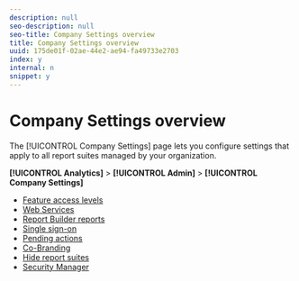 ```yaml
---
description: null
seo-description: null
seo-title: Company Settings overview
title: Company Settings overview
uuid: 175de01f-02ae-44e2-ae94-fa49733e2703
index: y
internal: n
snippet: y
---
```


# Company Settings overview

The [!UICONTROL Company Settings] page lets you configure settings that apply to all report suites managed by your organization.

**[!UICONTROL Analytics]** > **[!UICONTROL Admin]** > **[!UICONTROL Company Settings]** 

+ [Feature access levels](feature-access-levels.md)
+ [Web Services](web-services-admin.md)
+ [Report Builder reports](report-builder-reports-admin.md)
+ [Single sign-on](single-signon-admin.md)
+ [Pending actions](pending-actions-admin.md)
+ [Co-Branding](co-branding-admin.md)
+ [Hide report suites](c-hide-report-suites.md)
+ [Security Manager](security-manager.md)

